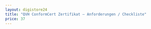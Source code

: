 ```yaml
---
layout: digistore24
title: "QVH ConformCert Zertifikat – Anforderungen / Checkliste"
price: 37
---
```

